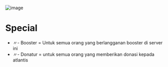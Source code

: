 ![image](https://github.com/osiic/atlantis-report/assets/96474947/826866e2-b841-41a7-973b-48e8ecc76b67)

# Special
- 〃- Booster = Untuk semua orang yang berlangganan booster di server ini
- 〃- Donatur = untuk semua orang yang memberikan donasi kepada atlantis
